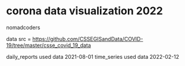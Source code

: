 # corona data visualization 2022
nomadcoders

data src = https://github.com/CSSEGISandData/COVID-19/tree/master/csse_covid_19_data

daily_reports used data 2021-08-01
time_series used data 2022-02-12
